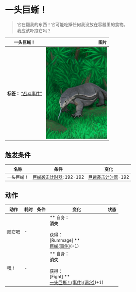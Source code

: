 # 一头巨蜥！  
> 它在翻我的东西！它可能吃掉任何我没放在容器里的食物。<br>我应该吓跑它吗？  
  
  一头巨蜥！  |   图片   
 ----  |  ----:   
 **标签：**	[“战斗事件”](tag_FightEvent.md)  |  <img decoding="async" src="Sprite/MonitorEvent.png" href="a.md" style="max-width:300px;max-height:300px;">   
  
## 触发条件  
名称  |  条件  |  变化  
----  |  ----  |  ----  
一头巨蜥！  |  [巨蜥袭击计时器](MonitorRaidCounter.md): 192-192  |  [巨蜥袭击计时器](MonitorRaidCounter.md)-192  
## 动作  
动作  |  耗时  |  条件  |  变化  |  状态  
----  |  ----  |  ----  |  ----  |  ----  
随它吧<br>  |  -  |    |  ** 自身：**<br>消失<br><br>** 获得： **<br>** [Rummage] **<br>  [巨蜥(事件)](Event_MonitorRummaging.md)(+1)<br>  |    
嘿！<br>  |  -  |    |  ** 自身：**<br>消失<br><br>** 获得： **<br>** [Fight] **<br>  [一头巨蜥！(事件)(洞穴)](Event_MonitorFight.md)(+1)<br>  |    


<script>document.title="一头巨蜥！ - 卡牌生存百科 Card Survival Wiki";</script>